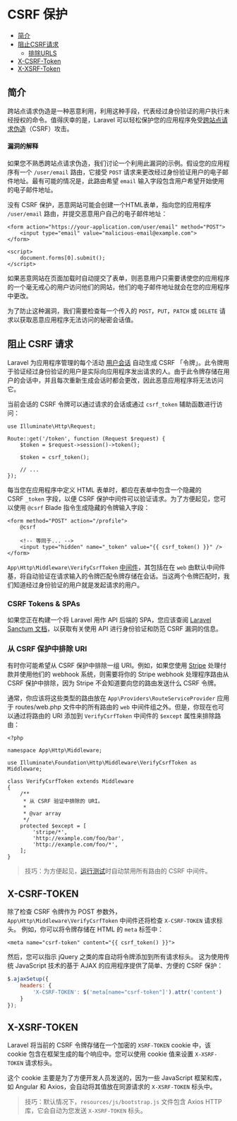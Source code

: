 # CSRF 保护

- [简介](#csrf-introduction)
- [阻止CSRF请求](#preventing-csrf-requests)
    - [排除URLS](#csrf-excluding-uris)
- [X-CSRF-Token](#csrf-x-csrf-token)
- [X-XSRF-Token](#csrf-x-xsrf-token)

<a name="csrf-introduction"></a>
## 简介

跨站点请求伪造是一种恶意利用，利用这种手段，代表经过身份验证的用户执行未经授权的命令。值得庆幸的是，Laravel 可以轻松保护您的应用程序免受[跨站点请求伪造](https://en.wikipedia.org/wiki/Cross-site_request_forgery)（CSRF）攻击。

<a name="csrf-explanation"></a>
#### 漏洞的解释

如果您不熟悉跨站点请求伪造，我们讨论一个利用此漏洞的示例。假设您的应用程序有一个  `/user/email` 路由，它接受 `POST` 请求来更改经过身份验证用户的电子邮件地址。最有可能的情况是，此路由希望 `email` 输入字段包含用户希望开始使用的电子邮件地址。

没有 CSRF 保护，恶意网站可能会创建一个HTML表单，指向您的应用程序 `/user/email` 路由，并提交恶意用户自己的电子邮件地址：

```blade
<form action="https://your-application.com/user/email" method="POST">
    <input type="email" value="malicious-email@example.com">
</form>

<script>
    document.forms[0].submit();
</script>
```

如果恶意网站在页面加载时自动提交了表单，则恶意用户只需要诱使您的应用程序的一个毫无戒心的用户访问他们的网站，他们的电子邮件地址就会在您的应用程序中更改。

为了防止这种漏洞，我们需要检查每一个传入的 `POST`，`PUT`，`PATCH` 或 `DELETE` 请求以获取恶意应用程序无法访问的秘密会话值。

<a name="阻止CSRF请求"></a>
## 阻止 CSRF 请求

Laravel 为应用程序管理的每个活动 [用户会话](/docs/laravel/9.x/session) 自动生成 CSRF 「令牌」。此令牌用于验证经过身份验证的用户是实际向应用程序发出请求的人。由于此令牌存储在用户的会话中，并且每次重新生成会话时都会更改，因此恶意应用程序将无法访问它。

当前会话的 CSRF 令牌可以通过请求的会话或通过 `csrf_token` 辅助函数进行访问：

    use Illuminate\Http\Request;

    Route::get('/token', function (Request $request) {
        $token = $request->session()->token();

        $token = csrf_token();

        // ...
    });

每当您在应用程序中定义 HTML 表单时，都应在表单中包含一个隐藏的 CSRF `_token` 字段，以便 CSRF 保护中间件可以验证请求。为了方便起见，您可以使用 `@csrf` Blade 指令生成隐藏的令牌输入字段：

```blade
<form method="POST" action="/profile">
    @csrf

    <!-- 等同于... -->
    <input type="hidden" name="_token" value="{{ csrf_token() }}" />
</form>
```

`App\Http\Middleware\VerifyCsrfToken` [中间件](/docs/laravel/9.x/middleware)，其包括在在 `web` 由默认中间件基，将自动验证在请求输入的令牌匹配令牌存储在会话。当这两个令牌匹配时，我们知道经过身份验证的用户就是发起请求的用户。

<a name="csrf-tokens-and-spas"></a>
### CSRF Tokens & SPAs

如果您正在构建一个将 Laravel 用作 API 后端的 SPA，您应该查阅 [Laravel Sanctum 文档](/docs/laravel/9.x/sanctum)，以获取有关使用 API 进行身份验证和防范 CSRF 漏洞的信息。


<a name="csrf-excluding-uris"></a>
### 从 CSRF 保护中排除 URI

有时你可能希望从 CSRF 保护中排除一组 URI。例如，如果您使用 [Stripe](https://stripe.com) 处理付款并使用他们的 webhook 系统，则需要将你的 Stripe webhook 处理程序路由从 CSRF 保护中排除，因为 Stripe 不会知道要向您的路由发送什么 CSRF 令牌。

通常，你应该将这些类型的路由放在 `App\Providers\RouteServiceProvider` 应用于 routes/web.php 文件中的所有路由的 `web` 中间件组之外。但是，你现在也可以通过将路由的 URI 添加到 `VerifyCsrfToken` 中间件的 `$except` 属性来排除路由：

    <?php

    namespace App\Http\Middleware;

    use Illuminate\Foundation\Http\Middleware\VerifyCsrfToken as Middleware;

    class VerifyCsrfToken extends Middleware
    {
        /**
         * 从 CSRF 验证中排除的 URI。
         *
         * @var array
         */
        protected $except = [
            'stripe/*',
            'http://example.com/foo/bar',
            'http://example.com/foo/*',
        ];
    }

> 技巧：为方便起见，[运行测试](/docs/laravel/9.x/testing)时自动禁用所有路由的 CSRF 中间件。

<a name="csrf-x-csrf-token"></a>
## X-CSRF-TOKEN

除了检查 CSRF 令牌作为 POST 参数外，`App\Http\Middleware\VerifyCsrfToken` 中间件还将检查 `X-CSRF-TOKEN` 请求标头。 例如，你可以将令牌存储在 HTML 的 `meta` 标签中：

```blade
<meta name="csrf-token" content="{{ csrf_token() }}">
```

然后，您可以指示 jQuery 之类的库自动将令牌添加到所有请求标头。 这为使用传统 JavaScript 技术的基于 AJAX 的应用程序提供了简单、方便的 CSRF 保护：

```js
$.ajaxSetup({
    headers: {
        'X-CSRF-TOKEN': $('meta[name="csrf-token"]').attr('content')
    }
});
```



<a name="csrf-x-xsrf-token"></a>
## X-XSRF-TOKEN

Laravel 将当前的 CSRF 令牌存储在一个加密的 `XSRF-TOKEN` cookie 中，该 cookie 包含在框架生成的每个响应中。您可以使用 cookie 值来设置 `X-XSRF-TOKEN` 请求标头。

这个 cookie 主要是为了方便开发人员发送的，因为一些 JavaScript 框架和库，如 Angular 和 Axios，会自动将其值放在同源请求的 `X-XSRF-TOKEN` 标头中。

> 技巧：默认情况下，`resources/js/bootstrap.js` 文件包含 Axios HTTP 库，它会自动为您发送 `X-XSRF-TOKEN` 标头。

